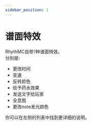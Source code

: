```yaml
---
sidebar_position: 1
---
```


# 谱面特效

RhythMC自带`7`种谱面特效。  
分别是:  
 - 更改时间
 - 变速
 - 反转颜色
 - 给予药水效果
 - 发送文字给玩家
 - 全息图
 - 更改note发光颜色

你可以在左侧的列表中找到更详细的说明。  